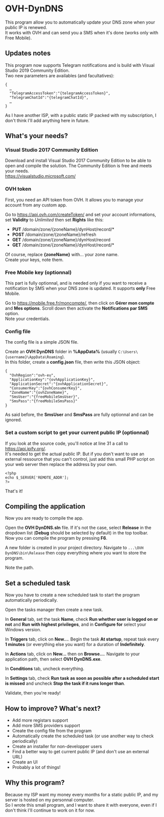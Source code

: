 # OVH-DynDNS

This program allow you to automatically update your DNS zone when your public IP is renewed.  
It works with OVH and can send you a SMS when it's done (works only with Free Mobile).

## Updates notes

This program now supports Telegram notifications and is build with Visual Studio 2019 Community Edition.  
Two new parameters are availables (and facultatives):

```
{
  …
  "TelegramAccessToken":"{telegramAccessToken}",
  "TelegramChatId":"{telegramChatId}",
  …
}
```

As I have another ISP, with a public static IP packed with my subscription, I don't think I'll add anything here in future.

## What's your needs?

### Visual Studio 2017 Community Edition

Download and install Visual Studio 2017 Community Edition to be able to open and compile the solution. The Community Edition is free and meets your needs.  
https://visualstudio.microsoft.com/

### OVH token

First, you need an API token from OVH. It allows you to manage your account from any custom app.

Go to https://api.ovh.com/createToken/ and set your account informations, set **Validity** to _Unlimited_ then set **Rights** like this:

 * **PUT** /domain/zone/{zoneName}/dynHost/record/*
 * **POST** /domain/zone/{zoneName}/refresh
 * **GET** /domain/zone/{zoneName}/dynHost/record
 * **GET** /domain/zone/{zoneName}/dynHost/record/*

Of course, replace **{zoneName}** with... your zone name.  
Create your keys, note them.

### Free Mobile key (optionnal)

This part is fully optionnal, and is needed only if you want to receive a notification by SMS when your DNS zone is updated. It supports **only** Free Mobile.

Go to https://mobile.free.fr/moncompte/, then click on **Gérer mon compte** and **Mes options**. Scroll down then activate the **Notifications par SMS** option.  
Note your credentials.

### Config file

The config file is a simple JSON file.

Create an **OVH DynDNS** folder in **%AppData%** (usually ```C:\Users\{username}\AppData\Roaming```).  
In this folder, create a **config.json** file, then write this JSON object:

```
{
  "OvhRegion":"ovh-eu",
  "ApplicationKey":"{ovhApplicationKey}",
  "ApplicationSecret":"{ovhApplicationSecret}",
  "ConsumerKey":"{ovhConsumerKey}",
  "ZoneName":"{ovhZoneName}",
  "SmsUser":"{freeMobileSmsUser}",
  "SmsPass":"{freeMobileSmsPass}"
}
```

As said before, the **SmsUser** and **SmsPass** are fully optionnal and can be ignored.

### Set a custom script to get your current public IP (optionnal)

If you look at the source code, you'll notice at line 31 a call to https://api.ipify.org/.  
It's needed to get the actual public IP. But if you don't want to use an external ressource that you can't control, just add this small PHP script on your web server then replace the address by your own.

```
<?php
echo $_SERVER['REMOTE_ADDR'];
?>
```

That's it!

## Compiling the application

Now you are ready to compile the app.

Open the **OVH DynDNS.sln** file. If it's not the case, select **Release** in the dropdown list (**Debug** should be selected by default) in the top toolbar.  
Now you can compile the program by pressing **F6**.

A new folder is created in your project directory. Navigate to ```...\OVH DynDNS\bin\Release``` then copy everything where you want to store the program.

Note the path.

## Set a scheduled task

Now you have to create a new scheduled task to start the program automatically periodically.

Open the tasks manager then create a new task.

In **General** tab, set the task **Name**, check **Run whether user is logged on or not** and **Run with highest privileges**, and in **Configure for** select your Windows version.

In **Triggers** tab, click on **New...**. Begin the task **At startup**, repeat task every **1 minutes** (or everything else you want) for a duration of **Indefinitely**.

In **Actions** tab, click on **New...** then on **Browse...**. Navigate to your application path, then select **OVH DynDNS.exe**.

In **Conditions** tab, uncheck everything.

In **Settings** tab, check **Run task as soon as possible after a scheduled start is missed** and uncheck **Stop the task if it runs longer than**.

Validate, then you're ready!

## How to improve? What's next?

 * Add more registars support
 * Add more SMS providers support
 * Create the config file from the program
 * Automatically create the scheduled task (or use another way to check periodically)
 * Create an installer for non-developper users
 * Find a better way to get current public IP (and don't use an external URL)
 * Create an UI
 * Probably a lot of things!

## Why this program?

Because my ISP want my money every months for a static public IP, and my server is hosted on my personnal computer.  
So I wrote this small program, and I want to share it with everyone, even if I don't think I'll continue to work on it for now.
